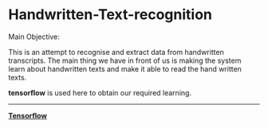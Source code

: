 # Handwritten-Text-recognition
Main Objective:

This is an attempt to recognise and extract data from handwritten transcripts.
The main thing we have in front of us is making the system learn about handwritten texts and make it able to read the hand written texts. 

**tensorflow** is used here to obtain our required learning.

---
**[Tensorflow](https://github.com/tensorflow/tensorflow)**
